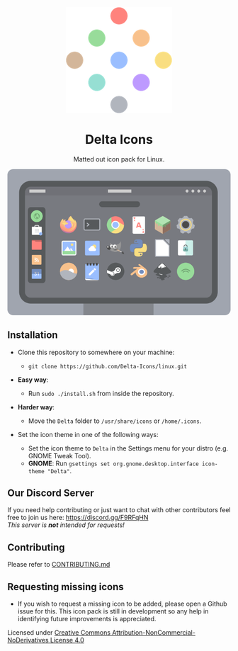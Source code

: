 <p align="center">
	<img src="https://raw.githubusercontent.com/Delta-Icons/Linux/master/delta-logo.png" alt="">
</p>

<h1 align="center" padding="100">Delta Icons</h1>
<p align="center">Matted out icon pack for Linux.</p>

<p align="center">
	<img src="https://raw.githubusercontent.com/Delta-Icons/Linux/master/delta-showcase.png" alt="">
</p>

## Installation
* Clone this repository to somewhere on your machine:
	- `git clone https://github.com/Delta-Icons/linux.git`

* **Easy way**:
	- Run `sudo ./install.sh` from inside the repository.

* **Harder way**:
	- Move the `Delta` folder to `/usr/share/icons` or `/home/.icons`.

* Set the icon theme in one of the following ways:
	- Set the icon theme to `Delta` in the Settings menu for your distro (e.g. GNOME Tweak Tool).
	- **GNOME**: Run `gsettings set org.gnome.desktop.interface icon-theme "Delta"`.

## Our Discord Server
If you need help contributing or just want to chat with other contributors feel free to join us here: https://discord.gg/F9RFqHN <br>
_This server is __not__ intended for requests!_

## Contributing
Please refer to [CONTRIBUTING.md](https://github.com/Delta-Icons/Linux/blob/master/CONTRIBUTING.md)

## Requesting missing icons
* If you wish to request a missing icon to be added, please open a Github issue for this. This icon pack is still in development so any help in identifying future improvements is appreciated.

Licensed under [Creative Commons Attribution-NonCommercial-NoDerivatives License 4.0](https://creativecommons.org/licenses/by-nc-nd/4.0/)
